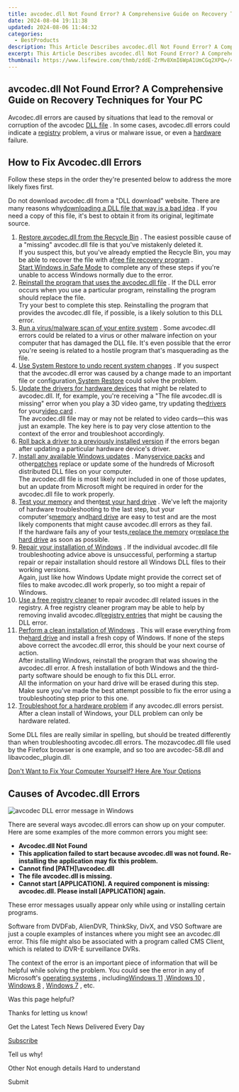 ```yaml
---
title: avcodec.dll Not Found Error? A Comprehensive Guide on Recovery Techniques for Your PC
date: 2024-08-04 19:11:38
updated: 2024-08-06 11:44:32
categories:
  - BestProducts
description: This Article Describes avcodec.dll Not Found Error? A Comprehensive Guide on Recovery Techniques for Your PC
excerpt: This Article Describes avcodec.dll Not Found Error? A Comprehensive Guide on Recovery Techniques for Your PC
thumbnail: https://www.lifewire.com/thmb/zddE-ZrMv8XmI6WpA1UmCGq2XPQ=/400x300/filters:no_upscale():max_bytes(150000):strip_icc():format(webp)/avcodec-dll-error-message-5a9ef721eb97de003642bfa1.png
---
```


## avcodec.dll Not Found Error? A Comprehensive Guide on Recovery Techniques for Your PC
 Avcodec.dll errors are caused by situations that lead to the removal or corruption of the avcodec [DLL file](https://www.lifewire.com/what-is-a-dll-file-2625852) . In some cases, avcodec.dll errors could indicate a [registry](https://www.lifewire.com/windows-registry-2625992) problem, a virus or malware issue, or even a [hardware](https://www.lifewire.com/computer-hardware-2625895) failure.

## How to Fix Avcodec.dll Errors

 Follow these steps in the order they're presented below to address the more likely fixes first.

 Do not download avcodec.dll from a "DLL download" website. There are many reasons why[downloading a DLL file that way is a bad idea](https://www.lifewire.com/important-reasons-not-to-download-dll-files-2624455) . If you need a copy of this file, it's best to obtain it from its original, legitimate source.

1. [Restore avcodec.dll from the Recycle Bin](https://www.lifewire.com/how-to-restore-deleted-files-from-the-recycle-bin-2624515) . The easiest possible cause of a "missing" avcodec.dll file is that you've mistakenly deleted it.  
 If you suspect this, but you've already emptied the Recycle Bin, you may be able to recover the file with a[free file recovery program](https://www.lifewire.com/free-data-recovery-software-tools-2622893) .  
[Start Windows in Safe Mode](https://www.lifewire.com/how-do-i-start-windows-in-safe-mode-2624480) to complete any of these steps if you're unable to access Windows normally due to the error.
2. [Reinstall the program that uses the avcodec.dll file](https://www.lifewire.com/what-is-the-proper-way-to-reinstall-a-software-program-2624478) . If the DLL error occurs when you use a particular program, reinstalling the program should replace the file.  
 Try your best to complete this step. Reinstalling the program that provides the avcodec.dll file, if possible, is a likely solution to this DLL error.
3. [Run a virus/malware scan of your entire system](https://www.lifewire.com/properly-scan-your-computer-for-viruses-and-other-malware-2624526) . Some avcodec.dll errors could be related to a virus or other malware infection on your computer that has damaged the DLL file. It's even possible that the error you're seeing is related to a hostile program that's masquerading as the file.
4. [Use System Restore to undo recent system changes](https://www.lifewire.com/how-to-use-system-restore-in-windows-2626131) . If you suspect that the avcodec.dll error was caused by a change made to an important file or configuration,[System Restore](https://www.lifewire.com/what-is-system-restore-2626022) could solve the problem.
5. [Update the drivers for hardware devices](https://www.lifewire.com/how-to-update-drivers-in-windows-2619214) that might be related to avcodec.dll. If, for example, you're receiving a "The file avcodec.dll is missing" error when you play a 3D video game, try updating the[drivers](https://www.lifewire.com/what-is-a-device-driver-2625796) for your[video card](https://www.lifewire.com/what-is-a-video-card-2618161) .  
 The avcodec.dll file may or may not be related to video cards—this was just an example. The key here is to pay very close attention to the context of the error and troubleshoot accordingly.
6. [Roll back a driver to a previously installed version](https://www.lifewire.com/how-to-roll-back-a-driver-in-windows-2619217) if the errors began after updating a particular hardware device's driver.
7. [Install any available Windows updates](https://www.lifewire.com/how-to-check-for-install-windows-updates-2624596) . Many[service packs](https://www.lifewire.com/what-is-a-service-pack-2626010) and other[patches](https://www.lifewire.com/what-is-a-patch-2625960) replace or update some of the hundreds of Microsoft distributed DLL files on your computer.  
 The avcodec.dll file is most likely not included in one of those updates, but an update from Microsoft might be required in order for the avcodec.dll file to work properly.
8. [Test your memory](https://www.lifewire.com/free-memory-test-programs-2626178) and then[test your hard drive](https://www.lifewire.com/free-hard-drive-testing-programs-2626183) . We've left the majority of hardware troubleshooting to the last step, but your computer's[memory](https://www.lifewire.com/what-is-random-access-memory-ram-2618159) and[hard drive](https://www.lifewire.com/what-is-a-hard-disk-drive-2618152) are easy to test and are the most likely components that might cause avcodec.dll errors as they fail.  
 If the hardware fails any of your tests,[replace the memory](https://www.lifewire.com/how-to-replace-the-memory-ram-in-a-computer-2626201) or[replace the hard drive](https://www.lifewire.com/how-to-replace-a-hard-drive-2626200) as soon as possible.
9. [Repair your installation of Windows](https://www.lifewire.com/how-do-i-automatically-repair-windows-problems-2624907) . If the individual avcodec.dll file troubleshooting advice above is unsuccessful, performing a startup repair or repair installation should restore all Windows DLL files to their working versions.  
 Again, just like how Windows Update might provide the correct set of files to make avcodec.dll work properly, so too might a repair of Windows.
10. [Use a free registry cleaner](https://www.lifewire.com/free-registry-cleaners-2626176) to repair avcodec.dll related issues in the registry. A free registry cleaner program may be able to help by removing invalid avcodec.dll[registry entries](https://www.lifewire.com/what-is-a-registry-key-2625999) that might be causing the DLL error.
11. [Perform a clean installation of Windows](https://www.lifewire.com/how-to-clean-install-windows-2624904) . This will erase everything from the[hard drive](https://www.lifewire.com/what-is-a-hard-disk-drive-2618152) and install a fresh copy of Windows. If none of the steps above correct the avcodec.dll error, this should be your next course of action.  
 After installing Windows, reinstall the program that was showing the avcodec.dll error. A fresh installation of both Windows and the third-party software should be enough to fix this DLL error.  
 All the information on your hard drive will be erased during this step. Make sure you've made the best attempt possible to fix the error using a troubleshooting step prior to this one.
12. [Troubleshoot for a hardware problem](https://www.lifewire.com/fix-a-dll-issue-caused-by-a-hardware-problem-2624493) if any avcodec.dll errors persist. After a clean install of Windows, your DLL problem can only be hardware related.

 Some DLL files are really similar in spelling, but should be treated differently than when troubleshooting avcodec.dll errors. The mozavcodec.dll file used by the Firefox browser is one example, and so too are avcodec-58.dll and libavcodec\_plugin.dll.

[Don't Want to Fix Your Computer Yourself? Here Are Your Options](https://www.lifewire.com/how-do-i-get-my-computer-fixed-2625167)

## Causes of Avcodec.dll Errors

![avcodec DLL error message in Windows](https://www.lifewire.com/thmb/sMU6Sr84EoIuSpGOQCNFaRe4zKk=/1500x0/filters:no_upscale():max_bytes(150000):strip_icc():format(webp)/avcodec-dll-error-message-5a9ef721eb97de003642bfa1.png)

 There are several ways avcodec.dll errors can show up on your computer. Here are some examples of the more common errors you might see:

* **Avcodec.dll Not Found**
* **This application failed to start because avcodec.dll was not found. Re-installing the application may fix this problem.**
* **Cannot find \[PATH\]\\avcodec.dll**
* **The file avcodec.dll is missing.**
* **Cannot start \[APPLICATION\]. A required component is missing: avcodec.dll. Please install \[APPLICATION\] again.**

 These error messages usually appear only while using or installing certain programs.

 Software from DVDFab, AlienDVR, ThinkSky, DivX, and VSO Software are just a couple examples of instances where you might see an avcodec.dll error. This file might also be associated with a program called CMS Client, which is related to iDVR-E surveillance DVRs.

 The context of the error is an important piece of information that will be helpful while solving the problem. You could see the error in any of Microsoft's [operating systems](https://www.lifewire.com/operating-systems-2625912) , including[Windows 11](https://www.lifewire.com/windows-11-5188930) ,[Windows 10](https://www.lifewire.com/windows-10-2626217) , [Windows 8](https://www.lifewire.com/windows-8-2626235) , [Windows 7](https://www.lifewire.com/windows-7-2626265) , etc.

Was this page helpful?

Thanks for letting us know!

 Get the Latest Tech News Delivered Every Day

[Subscribe](https://www.lifewire.com/#)

Tell us why!

 Other  Not enough details  Hard to understand

 Submit

<ins class="adsbygoogle"
     style="display:block"
     data-ad-format="autorelaxed"
     data-ad-client="ca-pub-7571918770474297"
     data-ad-slot="1223367746"></ins>



<ins class="adsbygoogle"
     style="display:block"
     data-ad-client="ca-pub-7571918770474297"
     data-ad-slot="8358498916"
     data-ad-format="auto"
     data-full-width-responsive="true"></ins>
